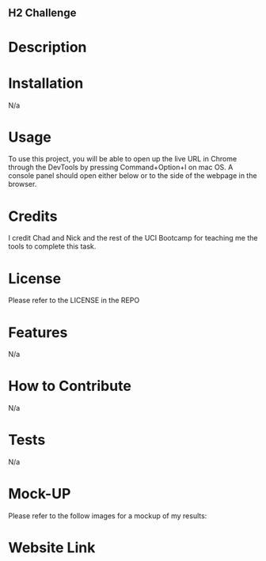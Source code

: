 ## H2 Challenge

# Description

# Installation

N/a

# Usage

To use this project, you will be able to open up the live URL in Chrome through the DevTools by pressing Command+Option+I on mac OS. A console panel should open either below or to the side of the webpage in the browser.

# Credits

I credit Chad and Nick and the rest of the UCI Bootcamp for teaching me the tools to complete this task.

# License

Please refer to the LICENSE in the REPO

# Features

N/a

# How to Contribute

N/a

# Tests 

N/a

# Mock-UP

Please refer to the follow images for a mockup of my results:

# Website Link